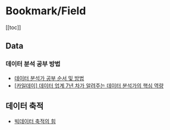 # Bookmark/Field

[[toc]]

## Data

### 데이터 분석 공부 방법
- [데이터 분석가 공부 순서 및 방법](https://youtu.be/oeC8yQXjaBg?si=94uHTYcnAoqx4YKK)
- [ [카일데이] 데이터 업계 7년 차가 알려주는 데이터 분석가의 핵심 역량](https://youtu.be/Z0PEIqKOhDE?si=T1ohVQ7WLmB7R3b2)

## 데이터 축적
- [빅데이터 축적의 힘](https://brunch.co.kr/@kinghm71/30)